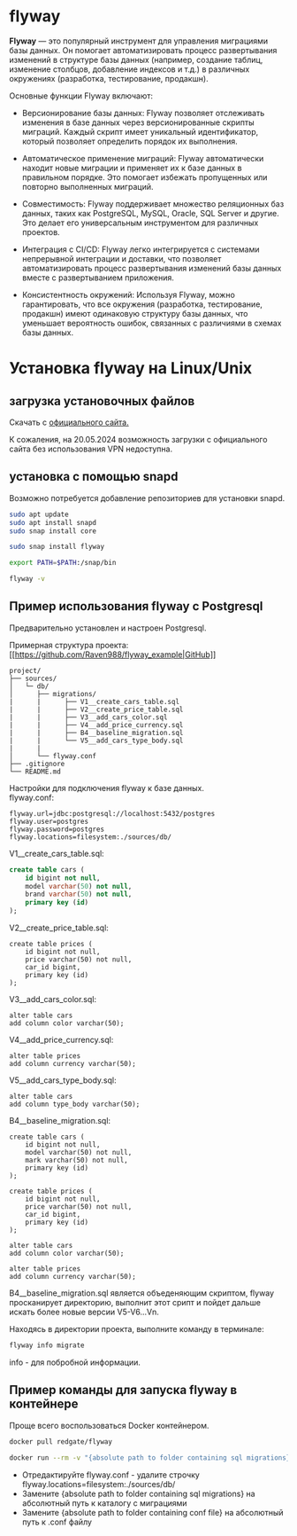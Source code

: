 # flyway
**Flyway** — это популярный инструмент для управления миграциями базы данных. Он помогает автоматизировать процесс развертывания изменений в структуре базы данных (например, создание таблиц, изменение столбцов, добавление индексов и т.д.) в различных окружениях (разработка, тестирование, продакшн).

Основные функции Flyway включают:

 * Версионирование базы данных: Flyway позволяет отслеживать изменения в базе данных через версионированные скрипты миграций. Каждый скрипт имеет уникальный идентификатор, который позволяет определить порядок их выполнения.

 * Автоматическое применение миграций: Flyway автоматически находит новые миграции и применяет их к базе данных в правильном порядке. Это помогает избежать пропущенных или повторно выполненных миграций.

 * Совместимость: Flyway поддерживает множество реляционных баз данных, таких как PostgreSQL, MySQL, Oracle, SQL Server и другие. Это делает его универсальным инструментом для различных проектов.

 * Интеграция с CI/CD: Flyway легко интегрируется с системами непрерывной интеграции и доставки, что позволяет автоматизировать процесс развертывания изменений базы данных вместе с развертыванием приложения.

 * Консистентность окружений: Используя Flyway, можно гарантировать, что все окружения (разработка, тестирование, продакшн) имеют одинаковую структуру базы данных, что уменьшает вероятность ошибок, связанных с различиями в схемах базы данных.

# Установка flyway на Linux/Unix
## загрузка установочных файлов
Скачать с [официального сайта.](https://www.red-gate.com/products/flyway/editions)  

К сожаления, на 20.05.2024 возможность загрузки с официального сайта без использования VPN недоступна.  

## установка с помощью snapd
Возможно потребуется добавление репозиториев для установки snapd.
```bash
sudo apt update
sudo apt install snapd
sudo snap install core
```
```bash
sudo snap install flyway
```
```bash
export PATH=$PATH:/snap/bin
```
```bash
flyway -v
```
## Пример использования flyway с Postgresql
Предварительно установлен и настроен Postgresql.  

Примерная структура проекта: [[https://github.com/Raven988/flyway_example|GitHub]]
```
project/  
├── sources/  
│   └─ db/  
│      ├── migrations/  
|      |      ├── V1__create_cars_table.sql
|      |      ├── V2__create_price_table.sql
|      |      ├── V3__add_cars_color.sql
|      |      ├── V4__add_price_currency.sql
|      |      ├── B4__baseline_migration.sql
|      |      └── V5__add_cars_type_body.sql 
|      | 
│      └── flyway.conf  
├── .gitignore  
└── README.md  
```

Настройки для подключения flyway к базе данных.  
flyway.conf:
```
flyway.url=jdbc:postgresql://localhost:5432/postgres
flyway.user=postgres
flyway.password=postgres
flyway.locations=filesystem:./sources/db/
```

V1__create_cars_table.sql:
```sql
create table cars (
    id bigint not null,
    model varchar(50) not null,
    brand varchar(50) not null,
    primary key (id)
);
```
V2__create_price_table.sql:
```
create table prices (
    id bigint not null,
    price varchar(50) not null,
    car_id bigint,
    primary key (id)
);
```
V3__add_cars_color.sql:
```
alter table cars
add column color varchar(50);
```
V4__add_price_currency.sql:
```
alter table prices
add column currency varchar(50);
```
V5__add_cars_type_body.sql:
```
alter table cars
add column type_body varchar(50);
```

B4__baseline_migration.sql:
```
create table cars (
    id bigint not null,
    model varchar(50) not null,
    mark varchar(50) not null,
    primary key (id)
);

create table prices (
    id bigint not null,
    price varchar(50) not null,
    car_id bigint,
    primary key (id)
);

alter table cars
add column color varchar(50);

alter table prices
add column currency varchar(50);
```
B4__baseline_migration.sql является объеденяющим скриптом, flyway просканирует директорию, выполнит этот срипт и пойдет дальше искать более новые версии V5-V6...Vn.

Находясь в директории проекта, выполните команду в терминале:
```bash
flyway info migrate
```
info - для побробной информации.

## Пример команды для запуска flyway в контейнере 
Проще всего воспользоваться Docker контейнером.

```bash
docker pull redgate/flyway
```

```bash
docker run --rm -v "{absolute path to folder containing sql migrations}:/flyway/sql" -v "{absolute path to folder containing conf file}:/flyway/conf" redgate/flyway migrate
```
 * Отредактируйте flyway.conf - удалите строчку flyway.locations=filesystem:./sources/db/
 * Замените {absolute path to folder containing sql migrations} на абсолютный путь к каталогу с миграциями
 * Замените {absolute path to folder containing conf file} на абсолютный путь к .conf файлу
